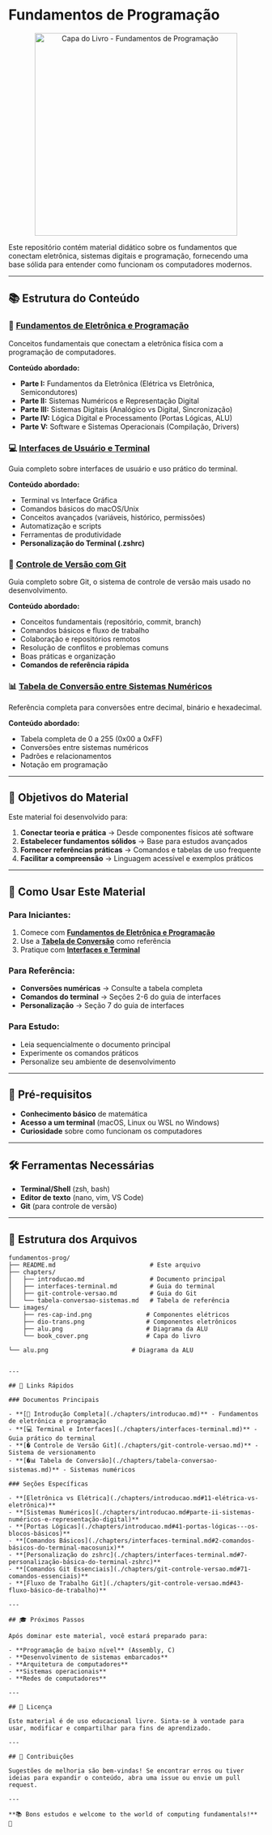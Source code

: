 # Fundamentos de Programação

<div align="center">
<img src="./images/book_cover.png" alt="Capa do Livro - Fundamentos de Programação" width="400">
</div>

Este repositório contém material didático sobre os fundamentos que conectam eletrônica, sistemas digitais e programação, fornecendo uma base sólida para entender como funcionam os computadores modernos.

---

## 📚 Estrutura do Conteúdo

### 🔌 **[Fundamentos de Eletrônica e Programação](./chapters/introducao.md)**

Conceitos fundamentais que conectam a eletrônica física com a programação de computadores.

**Conteúdo abordado:**

- **Parte I:** Fundamentos da Eletrônica (Elétrica vs Eletrônica, Semicondutores)
- **Parte II:** Sistemas Numéricos e Representação Digital
- **Parte III:** Sistemas Digitais (Analógico vs Digital, Sincronização)
- **Parte IV:** Lógica Digital e Processamento (Portas Lógicas, ALU)
- **Parte V:** Software e Sistemas Operacionais (Compilação, Drivers)

### 💻 **[Interfaces de Usuário e Terminal](./chapters/interfaces-terminal.md)**

Guia completo sobre interfaces de usuário e uso prático do terminal.

**Conteúdo abordado:**

- Terminal vs Interface Gráfica
- Comandos básicos do macOS/Unix
- Conceitos avançados (variáveis, histórico, permissões)
- Automatização e scripts
- Ferramentas de produtividade
- **Personalização do Terminal (.zshrc)**

### 🔀 **[Controle de Versão com Git](./chapters/git-controle-versao.md)**

Guia completo sobre Git, o sistema de controle de versão mais usado no desenvolvimento.

**Conteúdo abordado:**

- Conceitos fundamentais (repositório, commit, branch)
- Comandos básicos e fluxo de trabalho
- Colaboração e repositórios remotos
- Resolução de conflitos e problemas comuns
- Boas práticas e organização
- **Comandos de referência rápida**

### 📊 **[Tabela de Conversão entre Sistemas Numéricos](./chapters/tabela-conversao-sistemas.md)**

Referência completa para conversões entre decimal, binário e hexadecimal.

**Conteúdo abordado:**

- Tabela completa de 0 a 255 (0x00 a 0xFF)
- Conversões entre sistemas numéricos
- Padrões e relacionamentos
- Notação em programação

---

## 🎯 Objetivos do Material

Este material foi desenvolvido para:

1. **Conectar teoria e prática** → Desde componentes físicos até software
2. **Estabelecer fundamentos sólidos** → Base para estudos avançados
3. **Fornecer referências práticas** → Comandos e tabelas de uso frequente
4. **Facilitar a compreensão** → Linguagem acessível e exemplos práticos

---

## 🚀 Como Usar Este Material

### **Para Iniciantes:**

1. Comece com **[Fundamentos de Eletrônica e Programação](./chapters/introducao.md)**
2. Use a **[Tabela de Conversão](./chapters/tabela-conversao-sistemas.md)** como referência
3. Pratique com **[Interfaces e Terminal](./chapters/interfaces-terminal.md)**

### **Para Referência:**

- **Conversões numéricas** → Consulte a tabela completa
- **Comandos do terminal** → Seções 2-6 do guia de interfaces
- **Personalização** → Seção 7 do guia de interfaces

### **Para Estudo:**

- Leia sequencialmente o documento principal
- Experimente os comandos práticos
- Personalize seu ambiente de desenvolvimento

---

## 📖 Pré-requisitos

- **Conhecimento básico** de matemática
- **Acesso a um terminal** (macOS, Linux ou WSL no Windows)
- **Curiosidade** sobre como funcionam os computadores

---

## 🛠️ Ferramentas Necessárias

- **Terminal/Shell** (zsh, bash)
- **Editor de texto** (nano, vim, VS Code)
- **Git** (para controle de versão)

---

## 📝 Estrutura dos Arquivos

```
fundamentos-prog/
├── README.md                          # Este arquivo
├── chapters/
│   ├── introducao.md                  # Documento principal
│   ├── interfaces-terminal.md         # Guia do terminal
│   ├── git-controle-versao.md         # Guia do Git
│   └── tabela-conversao-sistemas.md   # Tabela de referência
└── images/
    ├── res-cap-ind.png               # Componentes elétricos
    ├── dio-trans.png                 # Componentes eletrônicos
    ├── alu.png                       # Diagrama da ALU
    └── book_cover.png                # Capa do livro
```

    └── alu.png                       # Diagrama da ALU

```

---

## 🔗 Links Rápidos

### Documentos Principais

- **[📖 Introdução Completa](./chapters/introducao.md)** - Fundamentos de eletrônica e programação
- **[💻 Terminal e Interfaces](./chapters/interfaces-terminal.md)** - Guia prático do terminal
- **[� Controle de Versão Git](./chapters/git-controle-versao.md)** - Sistema de versionamento
- **[�📊 Tabela de Conversão](./chapters/tabela-conversao-sistemas.md)** - Sistemas numéricos

### Seções Específicas

- **[Eletrônica vs Elétrica](./chapters/introducao.md#11-elétrica-vs-eletrônica)**
- **[Sistemas Numéricos](./chapters/introducao.md#parte-ii-sistemas-numéricos-e-representação-digital)**
- **[Portas Lógicas](./chapters/introducao.md#41-portas-lógicas---os-blocos-básicos)**
- **[Comandos Básicos](./chapters/interfaces-terminal.md#2-comandos-básicos-do-terminal-macosunix)**
- **[Personalização do zshrc](./chapters/interfaces-terminal.md#7-personalização-básica-do-terminal-zshrc)**
- **[Comandos Git Essenciais](./chapters/git-controle-versao.md#71-comandos-essenciais)**
- **[Fluxo de Trabalho Git](./chapters/git-controle-versao.md#43-fluxo-básico-de-trabalho)**

---

## 🎓 Próximos Passos

Após dominar este material, você estará preparado para:

- **Programação de baixo nível** (Assembly, C)
- **Desenvolvimento de sistemas embarcados**
- **Arquitetura de computadores**
- **Sistemas operacionais**
- **Redes de computadores**

---

## 📄 Licença

Este material é de uso educacional livre. Sinta-se à vontade para usar, modificar e compartilhar para fins de aprendizado.

---

## 🤝 Contribuições

Sugestões de melhoria são bem-vindas! Se encontrar erros ou tiver ideias para expandir o conteúdo, abra uma issue ou envie um pull request.

---

**📚 Bons estudos e welcome to the world of computing fundamentals!** 🚀
```
